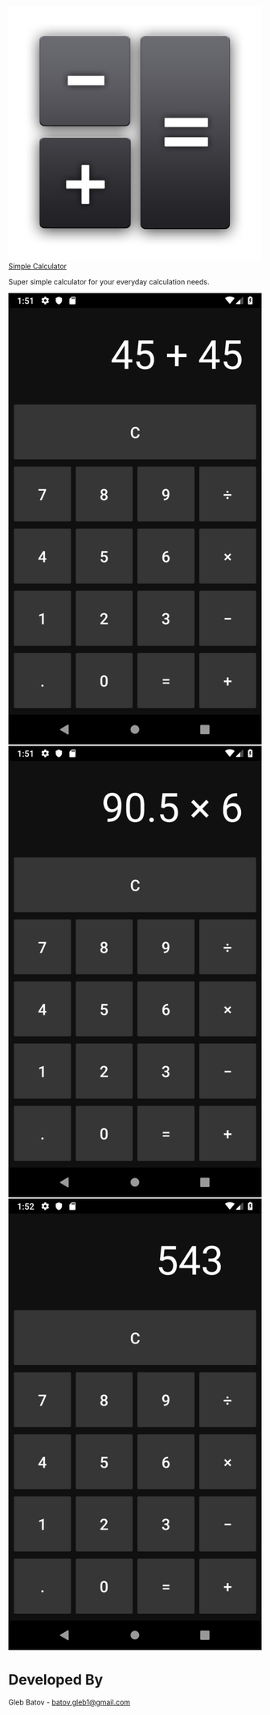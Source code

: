 ![SimpleCalculator][2]
[Simple Calculator][1]

Super simple calculator for your everyday calculation needs.

![alt text](https://github.com/glebbatov/SimpleCalculator/blob/master/1.png)
![alt text](https://github.com/glebbatov/SimpleCalculator/blob/master/2.png)
![alt text](https://github.com/glebbatov/SimpleCalculator/blob/master/3.png)

# Developed By
Gleb Batov - batov.gleb1@gmail.com

 [1]: https://play.google.com/store/apps/details?id=com.glebbatovsimplecalculator.SimpleCalculator
 [2]: https://github.com/glebbatov/SimpleCalculator/blob/master/iconNew.png?raw=true
